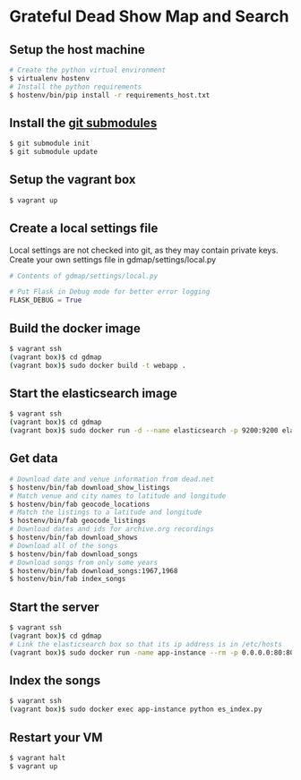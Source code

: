 # Grateful Dead Show Map and Search

## Setup the host machine

```bash
# Create the python virtual environment
$ virtualenv hostenv
# Install the python requirements
$ hostenv/bin/pip install -r requirements_host.txt
```
## Install the [git submodules](http://www.git-scm.com/book/en/v2/Git-Tools-Submodules)

```bash
$ git submodule init
$ git submodule update
```

## Setup the vagrant box

```bash
$ vagrant up
```

## Create a local settings file

Local settings are not checked into git, as they may contain private keys.
Create your own settings file in gdmap/settings/local.py
```python
# Contents of gdmap/settings/local.py

# Put Flask in Debug mode for better error logging
FLASK_DEBUG = True
```

## Build the docker image
```bash
$ vagrant ssh
(vagrant box)$ cd gdmap
(vagrant box)$ sudo docker build -t webapp .
```

## Start the elasticsearch image
```bash
$ vagrant ssh
(vagrant box)$ cd gdmap
(vagrant box)$ sudo docker run -d --name elasticsearch -p 9200:9200 elasticsearch:1.4.2
```

## Get data
```bash
# Download date and venue information from dead.net
$ hostenv/bin/fab download_show_listings
# Match venue and city names to latitude and longitude
$ hostenv/bin/fab geocode_locations
# Match the listings to a latitude and longitude
$ hostenv/bin/fab geocode_listings
# Download dates and ids for archive.org recordings
$ hostenv/bin/fab download_shows
# Download all of the songs
$ hostenv/bin/fab download_songs
# Download songs from only some years
$ hostenv/bin/fab download_songs:1967,1968
$ hostenv/bin/fab index_songs
```

## Start the server

```bash
$ vagrant ssh
(vagrant box)$ cd gdmap
# Link the elasticsearch box so that its ip address is in /etc/hosts
(vagrant box)$ sudo docker run -name app-instance --rm -p 0.0.0.0:80:80 -i -t --link elasticsearch:elasticsearch --volume=/home/vagrant/gdmap:/gdmap:ro webapp
```

## Index the songs

```bash
$ vagrant ssh
(vagrant box)$ sudo docker exec app-instance python es_index.py
```

## Restart your VM

```bash
$ vagrant halt
$ vagrant up
```
